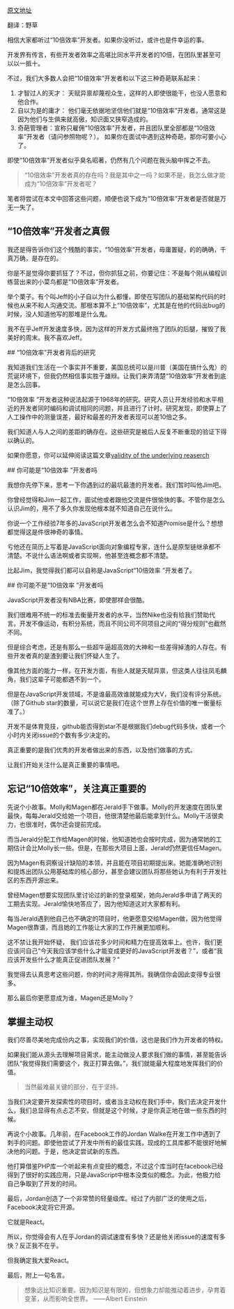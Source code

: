 [原文地址](http://thefullstack.xyz/10x-javascript-developer/)

翻译：野草

相信大家都听过“10倍效率”开发者。如果你没听过，或许也是件幸运的事。

开发界有传言，有些开发者效率之高堪比同水平开发者的10倍，在团队里甚至可以以一抵十。

不过，我们大多数人会把“10倍效率”开发者和以下这三种奇葩联系起来：

1. 才智过人的天才： 天赋异禀却蔑视众生，这样的人即使很能干，也没人愿意和他合作。
2. 自以为是的庸才： 他们毫无依据地坚信他们就是“10倍效率”开发者。通常这是因为他们与生俱来就高傲，知识面又狭窄造成的。
3. 奇葩管理者：宣称只雇佣“10倍效率”开发者，并且团队里全部都是“10倍效率”开发者（请问参照物呢？）。 如果你在面试中遇到这种奇葩，那你可要小心了。

即使“10倍效率”开发者似乎臭名昭著，仍然有几个问题在我头脑中挥之不去。

>“10倍效率”开发者真的存在吗？我是其中之一吗？如果不是，我怎么做才能成为“10倍效率”开发者呢？

笔者将尝试在本文中回答这些问题，顺便也说下成为“10倍效率”开发者是否就是万无一失了。

## “10倍效率”开发者之真假

我还是得告诉你们这个残酷的事实，“10倍效率”开发者，毋庸置疑，的的确确，千真万确，是存在的。

你是不是觉得你要抓狂了？不过，但你抓狂之前，你要记住：不是每个刚从编程训练营出来的小菜鸟都是“10倍效率”开发者。

举个栗子。有个叫Jeff的小子自以为什么都懂，即使在写团队的基础架构代码的时候也从来不和人沟通交流。那根本算不上“10倍效率”，尤其是在他的代码出bug的时候，没人知道他写的那堆是什么鬼。

我不在乎Jeff开发速度多快，因为这样的开发方式最终拖了团队的后腿，摧毁了我美好的周末。我不喜欢Jeff。

## “10倍效率”开发者背后的研究

我知道我们生活在一个事实并不重要，美国总统可以是川普（美国在搞什么鬼）的荒诞环境下，但我仍然相信事实胜于雄辩。让我们来弄清楚“10倍效率”开发者到底是怎么回事。

“10倍效率 ”开发者这种说法起源于1968年的研究。研究人员让开发经验和水平相近的开发者同时编码和调试相同的问题，并且进行了计时。研究发现，即使算上了人工操作中的测量误差，最好和最差的开发者表现可以差10倍之多。

我们知道人与人之间的差距的确存在。这些研究是被后人反复不断重现的验证下得以确认的。

如果你愿意，你可以延伸阅读这篇文章[validity of the underlying reaserch](http://www.construx.com/10x_Software_Development/Origins_of_10X_%E2%80%93_How_Valid_is_the_Underlying_Research_/)

## 你可能是“10倍效率 ”开发者吗

我想你先停下来，思考一下你遇到过的最坑最渣的开发者。我们暂时叫他Jim吧。

你曾经觉得和Jim一起工作，面试他或者跟他交流是件很愉快的事。不管你是怎么认识Jim的，用不了多久你发现他根本就不知道自己在说什么。

你说一个工作经验7年多的JavaScript开发者怎么会不知道Promise是什么？想想都觉得这是件很神奇的事情。

亏他还在简历上写着是JavaScript面向对象编程专家，连什么是原型链继承都不清楚。不说什么语法啊或者实现啊，他甚至连概念都不清楚。

比起Jim，我觉得我们都可以自称是JavaScript“10倍效率 ”开发者了。

## 你可能不是“10倍效率 ”开发者吗

JavaScript开发者没有NBA比赛，即使那样会很酷。

我们很难用不统一的标准去衡量开发者的水平，当然Nike也没有给我们赞助代言。开发不像运动，有积分系统，而且不同公司不同项目之间的“得分规则”也截然不同。

但是综合考虑，还是有那么一些超牛逼超高效的大神和一些差得掉渣的人存在。有些开发者真的是渣到要让我们怀疑人生了。

像其他方面的能力一样，在开发方面，有些人就是天赋异禀，但这类人往往凤毛麟角，我们这辈子可能都遇不到一个。

但是在JavaScript开发领域，不是谁最高效谁就能成为大V，我们没有评分系统。（除了Github star的数量，可以说它是我们在这个世界上存在价值的唯一衡量标准了。）

开发不是体育竞技，github能否得到star不是根据我们debug代码多快，或者一个小时内关闭issue的个数有多少决定的。

真正重要的是我们优秀的开发者做出来的东西，以及他们做事的方式。

让我们开始关注什么是真正重要的事情吧。

## 忘记“10倍效率”，关注真正重要的

先说个小故事。Molly和Magen都在Jerald手下做事。Molly的开发速度在团队里最快，每每Jerald交给她一个项目，他很清楚他最后能拿到什么。Molly干活很卖力，也很准时，偶尔还会提前完成。

而当Jerald分配工作给Magen的时候，他知道她也会按时完成，因为通常她的工期估计会比Molly长一些。但是，在那些大项目上面，Jerald仍然更信任Magen。

因为Magen有洞察设计缺陷的本领，并且能在项目初期提出来。她能准确地识别和提炼出团队公用基础库的核心部分，甚至会建议团队将那些她认为有利于开发社区的东西开源出来。

曾经Magen想要实现团队里讨论过的新的登录框架，她向Jerald多申请了两天的工期去实现。Jerald愉快地答应了，因为他知道这对大家都有利。

每当Jerald遇到他自己也不确定的项目时，他更愿意交给Magen做，因为他觉得Magen很靠谱，而且她的工作能让大家的工作开展更加顺利。

这不禁让我开始怀疑， 我们应该花多少时间和精力在提高效率上。也许，我们更应该问自己“今天我应该学些什么才能变成更好的JavaScript开发者？”，或者“我应该开发些什么才能真正促进团队发展？”

我觉得去认真思考这些问题，你的时间才用得其所。我确信你会因此变得专业很多。

那么最后你更愿意成为谁，Magen还是Molly？

## 掌握主动权

我们尽善尽美地完成份内之事，实现我们的价值，这也是我们作为开发者的特权。

如果我们能从源头去理解项目需求，能主动做没人要求我们做的事情，甚至能告诉团队“我觉得我们需要这个，我正打算去做。”，我们就能最大程度地发挥我们的价值。

> 当然最难最关键的部分，在于坚持。

当我们决定要开发探索性的项目时，或者当主动权在我们手中，我们去决定开发什么，我们总显得有点忐忑不安。但就是这个时候，才是你真正地在做一些东西的时候。

再说个小故事。几年前，在Facebook工作的Jordan Walke在开发工作中遇到了刺手的问题。即使他尝试了开发中所有的最佳实践，现成的工具库都不能很好地解决他的问题。于是，他决定尝试新的东西。

他打算借鉴PHP库一个听起来有点变扭的概念，不过这个库当时在facebook已经得到了很好的实践应用，只是JavaScript中根本没类似的概念。为此，他极力给自己争取到了开发的时间。

最后，Jordan创造了一个非常赞的轻量级库。经过了内部广泛的使用之后，Facebook决定将它开源。

它就是React。

所以，你觉得会有人在乎Jordan的调试速度有多快？还是他关闭issue的速度有多快？反正我不在乎。

但我确定我大爱React。

最后，附上一句名言。

> 想象远比知识重要。因为知识是有限的，但想象力却能推动着进步，孕育着变革，从而影响全世界。 ——Albert Einstein
